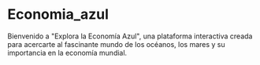 # Economia_azul
Bienvenido a "Explora la Economía Azul", una plataforma interactiva creada para acercarte al fascinante mundo de los océanos, los mares y su importancia en la economía mundial. 
